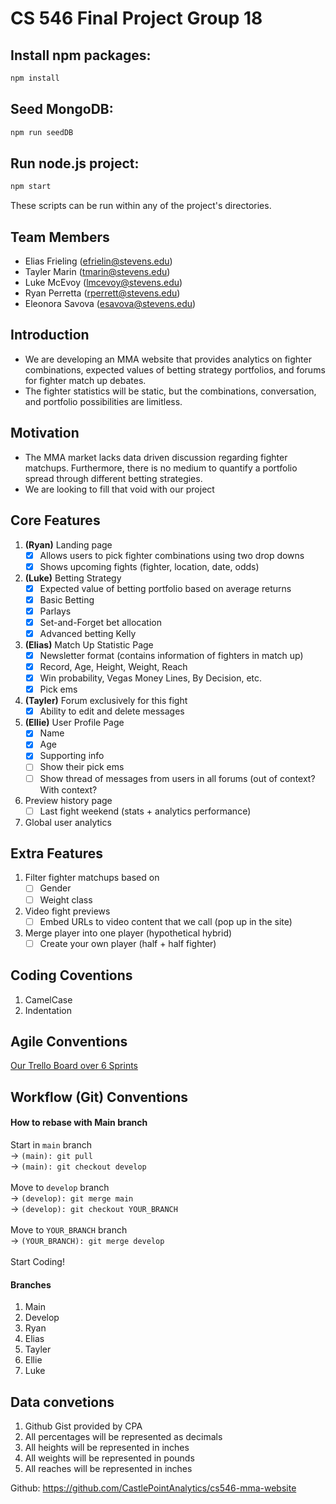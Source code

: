 # CS 546 Final Project Group 18

## Install npm packages:
```bash
npm install
```

## Seed MongoDB:
```bash
npm run seedDB
```

## Run node.js project:
```bash
npm start
```

These scripts can be run within any of the project's directories.

## Team Members
- Elias Frieling (efrielin@stevens.edu)
- Tayler Marin (tmarin@stevens.edu)
- Luke McEvoy (lmcevoy@stevens.edu)
- Ryan Perretta (rperrett@stevens.edu)
- Eleonora Savova (esavova@stevens.edu)

## Introduction

- We are developing an MMA website that provides analytics on fighter combinations, expected values of betting strategy portfolios, and forums for fighter match up debates. 
- The fighter statistics will be static, but the combinations, conversation, and portfolio possibilities are limitless.

## Motivation

- The MMA market lacks data driven discussion regarding fighter matchups. Furthermore, there is no medium to quantify a portfolio spread through different betting strategies.
- We are looking to fill that void with our project

## Core Features

1. **(Ryan)** Landing page
    - [X] Allows users to pick fighter combinations using two drop downs
    - [X] Shows upcoming fights (fighter, location, date, odds)
2. **(Luke)** Betting Strategy
    - [X] Expected value of betting portfolio based on average returns
    - [X] Basic Betting
    - [X] Parlays 
    - [X] Set-and-Forget bet allocation
    - [X] Advanced betting Kelly
3. **(Elias)** Match Up Statistic Page
    - [X] Newsletter format (contains information of fighters in match up)
    - [X] Record, Age, Height, Weight, Reach
    - [X] Win probability, Vegas Money Lines, By Decision, etc.
    - [X] Pick ems
4. **(Tayler)** Forum exclusively for this fight
    - [X] Ability to edit and delete messages
5. **(Ellie)** User Profile Page
    - [X] Name
    - [X] Age
    - [X] Supporting info
    - [ ] Show their pick ems
    - [ ] Show thread of messages from users in all forums (out of context? With context?
6. Preview history page
    - [ ] Last fight weekend (stats + analytics performance)
7. Global user analytics

## Extra Features

1. Filter fighter matchups based on
    - [ ] Gender
    - [ ] Weight class
2. Video fight previews
    - [ ] Embed URLs to video content that we call (pop up in the site)
3. Merge player into one player (hypothetical hybrid)
    - [ ] Create your own player (half + half fighter)

## Coding Coventions
1. CamelCase
2. Indentation

## Agile Conventions
[Our Trello Board over 6 Sprints](https://trello.com/b/sXB0dNd6/cs546-x-cpa)

## Workflow (Git) Conventions

#### How to rebase with Main branch
Start in ```main``` branch<br />
-> ```(main): git pull```<br />
-> ```(main): git checkout develop```<br />
<br />
Move to ```develop``` branch<br />
-> ```(develop): git merge main```<br />
-> ```(develop): git checkout YOUR_BRANCH```<br />
<br />
Move to ```YOUR_BRANCH``` branch<br />
-> ```(YOUR_BRANCH): git merge develop```<br />
<br />
Start Coding!

#### Branches
1. Main
2. Develop
3. Ryan
4. Elias
5. Tayler
6. Ellie
7. Luke



## Data convetions
1. Github Gist provided by CPA
2. All percentages will be represented as decimals
3. All heights will be represented in inches
4. All weights will be represented in pounds
5. All reaches will be represented in inches

Github: https://github.com/CastlePointAnalytics/cs546-mma-website


